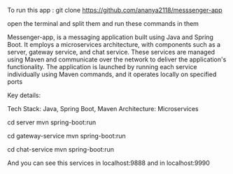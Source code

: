 To run this app :
git clone https://github.com/ananya2118/messsenger-app

open the terminal and split them and run these commands in them

Messenger-app, is a messaging application built using Java and Spring Boot. It employs a microservices architecture, with components such as a server, gateway service, and chat service. These services are managed using Maven and communicate over the network to deliver the application's functionality.
The application is launched by running each service individually using Maven commands, and it operates locally on specified ports

Key details:

Tech Stack: Java, Spring Boot, Maven
Architecture: Microservices


cd server
mvn spring-boot:run

cd gateway-service
mvn spring-boot:run

cd chat-service
mvn spring-boot:run

And you can see this services in localhost:9888 and in localhost:9990
